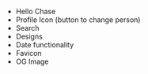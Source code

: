 - Hello Chase
- Profile Icon (button to change person)
- Search
- Designs
- Date functionality
- Favicon
- OG Image

